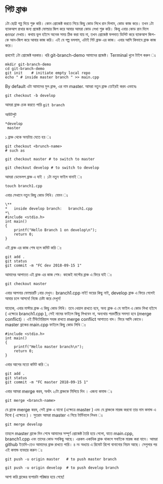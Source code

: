 # গিট ব্রাঞ্চ

১টা ছোট্ট গল্প দিয়ে শুরু করি। কোন প্রোজেক্ট করতে গিয়ে কিছু কোড লিখে রান দিলাম, কোড কাজ করে। তখন ১টা ব্যাকআপ রাখার জন্য প্রজেক্ট ফোল্ডার জিপ করে আবার আমরা  কোড লেখা শুরু করি। কিন্তু এবার কোড রান দিলে error দেখায়। কথায় ভুল হইসে অনেক সময় ঠিক করা যায় না, তখন প্রোজেক্ট ফলদাত ডিলিট করে ব্যাকআপ জিপ-কে আন-জিপ করে আবার কাজ করি। 
এই যে গল্প বললাম, এটাই গিট ব্রাঞ্চ এর কাজ। এবার আসি কিভাবে ব্রাঞ্চ কাজ করে।

প্রথমেই ১টা প্রোজেক্ট দরকার। ধরি git-branch-demo আমাদের প্রজেক্ট। Terminal খুলে টাইপ করুন ঃ 

```
mkdir git-branch-demo
cd git-branch-demo  
git init    # initiate empty local repo
echo " # inside master branch " >> main.cpp
```

By default এটা আমাদের মুল ব্রাঞ্চ, এর নাম master. আমরা নতুন ব্রাঞ্চ তোইরই করব এভাবেঃ 

```
git checkout -b develop
```

আমরা ব্রাঞ্চ চেক করতে পারি 
```git branch```

আউটপুট
```
*develop
 master
```
১ ব্রাঞ্চ থেকে অন্য়টায় যেতে হয় ঃ
``` 
git checkout <brunch-name>
# such as

git checkout master # to switch to master

git checkout develop # to switch to develop
```
আমরা ডেভেলপ ব্রাঞ্চ এ যাই । ১টা নতুন ফাইল বানাই ঃ 
```
touch branch1.cpp

```
এবার সেখানে নতুন কিছু কোড লিখি। যেমন ঃ
```
\**
*   inside develop branch:   branch1.cpp 
*\ 
#include <stdio.h>
int main()
{
    printf("Hello Branch 1 on develop\n");
    return 0;
}
```
এই ব্রাঞ্চ এর কাজ শেষ হলে কমিট করি ঃ 
```
git add .
git status
git commit -m "FC dev 2018-09-15 1"
```
আমাদের আপাতত এই ব্রাঞ্চ এর কাজ শেষ। কাজেই মাস্টের ব্রাঞ্চ এ ফিরে যাই ঃ 
```
git checkout master
```
এবার আপনার ফোল্ডারটি ১বার দেখুন। branch1.cpp নাই! ভয়ের কিছু নাই, develop ব্রাঞ্চ এ ফিরে গেলেই আবার চলে আসবে! নিজে চেষ্টা করে দেখুন! 

যাহোক, এবার মাস্টার ব্রাঞ্চ এ কিছু কোড লিখি। তবে খেয়াল রাখতে হবে, অন্য ব্রাঞ্চ এ যে ফাইল এ কোড লিখা হইসে ( এক্ষেত্রে branch1.cpp ), সেই নামের ফাইলে কিছু লিখবেন না, অন্যথায় পরবর্তীরে সমস্যা হবে (merge conflict) । এই টিউটোরিয়াল সহজ রাখতে merge conflict আপাতত বাদ। 
ফিরে আসি কোডে। 
master ব্রাঞ্চের main.cpp ফাইলে কিছু কোড লিখি ঃ 
``` 
#include <stdio.h>
int main()
{
    printf("Hello master branch\n");
    return 0;
}
```
এবার আগের মতো কমিট করি ঃ 
```
git add .
git status
git commit -m "FC master 2018-09-15 1"
```

এবার আমরা merge করব, অর্থাৎ ২টো ব্রাঞ্চকে মিলিয়ে দিব ।  এজন্য কমান্ড ঃ 

```
git merge <branch-name>
```
যে ব্রাঞ্চে merge করব, সেই ব্রাঞ্চ এ যাবো (এক্ষেত্রে  master ) এবং যে ব্রাঞ্চকে মারজ করবো তার নাম কমান্ড এ দিবো ( এক্ষেত্রে  ) । সুতরাং আমরা master এ গিয়ে টার্মিনালে লিখব ঃ 
```
git merge develop
```

তাহলে master ব্রাঞ্চে দিন শেষে আমাদের সম্পূর্ণ প্রোজেক্ট তৈরি হয়ে গেলো, যাতে main.cpp, branch1.cpp এবং তাদের কোড সবকিছু আছে। এরকম একাধিক ব্রাঞ্চ থাকলে সবাইকে মারজ করা যাবে। 
আমরা github ইতাদি-তেও আমাদের ব্রাঞ্চ রাখতে পারি। ৪ নং অধ্যায় এ রিমোট রিপো বানানোর নিয়ম আছে। সেগুলার পর
এই কমান্ড ব্যবহার করুন ঃ 

``` 
git push -u origin master   # to push master branch

git push -u origin develop  # to push develop branch
```

আশা করি ব্রাঞ্চের ব্যপারটা পরিষ্কার হয়ে গেছে! 
